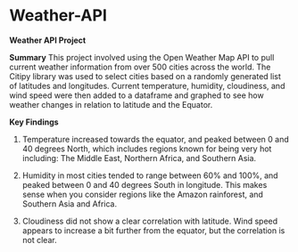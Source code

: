 # Weather-API
**Weather API Project**

**Summary**
This project involved using the Open Weather Map API to pull current weather information from over 500 cities across the world. The Citipy library was used to select cities based on a randomly generated list of latitudes and longitudes. Current temperature, humidity, cloudiness, and wind speed were then added to a dataframe and graphed to see how weather changes in relation to latitude and the Equator.

**Key Findings**

1. Temperature increased towards the equator, and peaked between 0 and 40 degrees North, which includes regions known for being very hot including: The Middle East, Northern Africa, and Southern Asia. 

2. Humidity in most cities tended to range between 60% and 100%, and peaked between 0 and 40 degrees South in longitude. This makes sense when you consider regions like the Amazon rainforest, and Southern Asia and Africa. 

3. Cloudiness did not show a clear correlation with latitude. Wind speed appears to increase a bit further from the equator, but the correlation is not clear. 